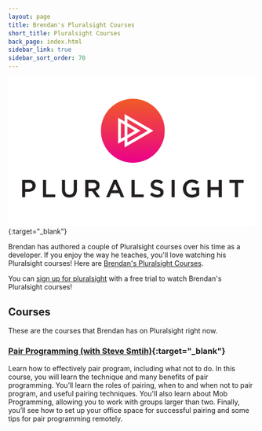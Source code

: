 ```yaml
---
layout: page
title: Brendan's Pluralsight Courses
short_title: Pluralsight Courses
back_page: index.html
sidebar_link: true
sidebar_sort_order: 70
---
```


[![Pluralsight Logo](/images/files/PS_logo_F-11.png)](https://www.pluralsight.com/authors/brendan-enrick){:target="_blank"}

Brendan has authored a couple of Pluralsight courses over his time as a developer. If you enjoy the way he teaches, you'll love watching his Pluralsight courses! Here are [Brendan's Pluralsight Courses](https://www.pluralsight.com/authors/brendan-enrick).

<p class="message">
  You can <a href="https://www.pluralsight.com/pricing/free-trial" target="_blank">sign up for pluralsight</a> with a free trial to watch Brendan's Pluralsight courses!
</p>

## Courses

These are the courses that Brendan has on Pluralsight right now.

### [Pair Programming (with Steve Smtih)](https://www.pluralsight.com/courses/pair-programming){:target="_blank"}

Learn how to effectively pair program, including what not to do. In this course, you will learn the technique and many benefits of pair programming. You’ll learn the roles of pairing, when to and when not to pair program, and useful pairing techniques. You'll also learn about Mob Programming, allowing you to work with groups larger than two. Finally, you’ll see how to set up your office space for successful pairing and some tips for pair programming remotely.
